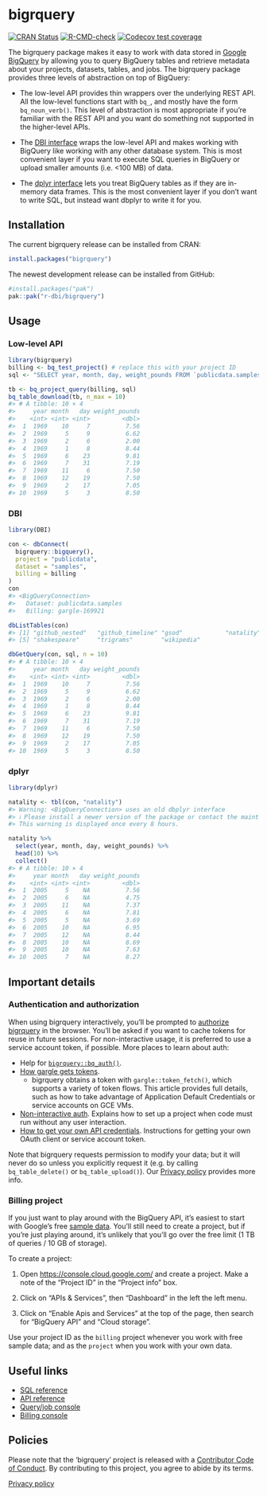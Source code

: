 
<!-- README.md is generated from README.Rmd. Please edit that file -->

# bigrquery

<!-- badges: start -->

[![CRAN
Status](https://www.r-pkg.org/badges/version/bigrquery)](https://cran.r-project.org/package=bigrquery)
[![R-CMD-check](https://github.com/r-dbi/bigrquery/actions/workflows/R-CMD-check.yaml/badge.svg)](https://github.com/r-dbi/bigrquery/actions/workflows/R-CMD-check.yaml)
[![Codecov test
coverage](https://codecov.io/gh/r-dbi/bigrquery/branch/main/graph/badge.svg)](https://app.codecov.io/gh/r-dbi/bigrquery?branch=main)
<!-- badges: end -->

The bigrquery package makes it easy to work with data stored in [Google
BigQuery](https://cloud.google.com/bigquery/docs) by allowing you to
query BigQuery tables and retrieve metadata about your projects,
datasets, tables, and jobs. The bigrquery package provides three levels
of abstraction on top of BigQuery:

- The low-level API provides thin wrappers over the underlying REST API.
  All the low-level functions start with `bq_`, and mostly have the form
  `bq_noun_verb()`. This level of abstraction is most appropriate if
  you’re familiar with the REST API and you want do something not
  supported in the higher-level APIs.

- The [DBI interface](https://www.r-dbi.org) wraps the low-level API and
  makes working with BigQuery like working with any other database
  system. This is most convenient layer if you want to execute SQL
  queries in BigQuery or upload smaller amounts (i.e. \<100 MB) of data.

- The [dplyr interface](https://dbplyr.tidyverse.org/) lets you treat
  BigQuery tables as if they are in-memory data frames. This is the most
  convenient layer if you don’t want to write SQL, but instead want
  dbplyr to write it for you.

## Installation

The current bigrquery release can be installed from CRAN:

``` r
install.packages("bigrquery")
```

The newest development release can be installed from GitHub:

``` r
#install.packages("pak")
pak::pak("r-dbi/bigrquery")
```

## Usage

### Low-level API

``` r
library(bigrquery)
billing <- bq_test_project() # replace this with your project ID 
sql <- "SELECT year, month, day, weight_pounds FROM `publicdata.samples.natality`"

tb <- bq_project_query(billing, sql)
bq_table_download(tb, n_max = 10)
#> # A tibble: 10 × 4
#>     year month   day weight_pounds
#>    <int> <int> <int>         <dbl>
#>  1  1969    10     7          7.56
#>  2  1969     5     9          6.62
#>  3  1969     2     6          2.00
#>  4  1969     1     8          8.44
#>  5  1969     6    23          9.81
#>  6  1969     7    31          7.19
#>  7  1969    11     6          7.50
#>  8  1969    12    19          7.50
#>  9  1969     2    17          7.05
#> 10  1969     5     3          8.50
```

### DBI

``` r
library(DBI)

con <- dbConnect(
  bigrquery::bigquery(),
  project = "publicdata",
  dataset = "samples",
  billing = billing
)
con 
#> <BigQueryConnection>
#>   Dataset: publicdata.samples
#>   Billing: gargle-169921

dbListTables(con)
#> [1] "github_nested"   "github_timeline" "gsod"            "natality"       
#> [5] "shakespeare"     "trigrams"        "wikipedia"

dbGetQuery(con, sql, n = 10)
#> # A tibble: 10 × 4
#>     year month   day weight_pounds
#>    <int> <int> <int>         <dbl>
#>  1  1969    10     7          7.56
#>  2  1969     5     9          6.62
#>  3  1969     2     6          2.00
#>  4  1969     1     8          8.44
#>  5  1969     6    23          9.81
#>  6  1969     7    31          7.19
#>  7  1969    11     6          7.50
#>  8  1969    12    19          7.50
#>  9  1969     2    17          7.05
#> 10  1969     5     3          8.50
```

### dplyr

``` r
library(dplyr)

natality <- tbl(con, "natality")
#> Warning: <BigQueryConnection> uses an old dbplyr interface
#> ℹ Please install a newer version of the package or contact the maintainer
#> This warning is displayed once every 8 hours.

natality %>%
  select(year, month, day, weight_pounds) %>% 
  head(10) %>%
  collect()
#> # A tibble: 10 × 4
#>     year month   day weight_pounds
#>    <int> <int> <int>         <dbl>
#>  1  2005     5    NA          7.56
#>  2  2005     6    NA          4.75
#>  3  2005    11    NA          7.37
#>  4  2005     6    NA          7.81
#>  5  2005     5    NA          3.69
#>  6  2005    10    NA          6.95
#>  7  2005    12    NA          8.44
#>  8  2005    10    NA          8.69
#>  9  2005    10    NA          7.63
#> 10  2005     7    NA          8.27
```

## Important details

### Authentication and authorization

When using bigrquery interactively, you’ll be prompted to [authorize
bigrquery](https://cloud.google.com/bigquery/docs/authorization) in the
browser. You’ll be asked if you want to cache tokens for reuse in future
sessions. For non-interactive usage, it is preferred to use a service
account token, if possible. More places to learn about auth:

- Help for
  [`bigrquery::bq_auth()`](https://bigrquery.r-dbi.org/reference/bq_auth.html).
- [How gargle gets
  tokens](https://gargle.r-lib.org/articles/how-gargle-gets-tokens.html).
  - bigrquery obtains a token with `gargle::token_fetch()`, which
    supports a variety of token flows. This article provides full
    details, such as how to take advantage of Application Default
    Credentials or service accounts on GCE VMs.
- [Non-interactive
  auth](https://gargle.r-lib.org/articles/non-interactive-auth.html).
  Explains how to set up a project when code must run without any user
  interaction.
- [How to get your own API
  credentials](https://gargle.r-lib.org/articles/get-api-credentials.html).
  Instructions for getting your own OAuth client or service account
  token.

Note that bigrquery requests permission to modify your data; but it will
never do so unless you explicitly request it (e.g. by calling
`bq_table_delete()` or `bq_table_upload()`). Our [Privacy
policy](https://www.tidyverse.org/google_privacy_policy) provides more
info.

### Billing project

If you just want to play around with the BigQuery API, it’s easiest to
start with Google’s free [sample
data](https://cloud.google.com/bigquery/public-data). You’ll still need
to create a project, but if you’re just playing around, it’s unlikely
that you’ll go over the free limit (1 TB of queries / 10 GB of storage).

To create a project:

1.  Open <https://console.cloud.google.com/> and create a project. Make
    a note of the “Project ID” in the “Project info” box.

2.  Click on “APIs & Services”, then “Dashboard” in the left the left
    menu.

3.  Click on “Enable Apis and Services” at the top of the page, then
    search for “BigQuery API” and “Cloud storage”.

Use your project ID as the `billing` project whenever you work with free
sample data; and as the `project` when you work with your own data.

## Useful links

- [SQL
  reference](https://cloud.google.com/bigquery/docs/reference/standard-sql/functions-and-operators)
- [API reference](https://cloud.google.com/bigquery/docs/reference/rest)
- [Query/job console](https://console.cloud.google.com/bigquery/)
- [Billing console](https://console.cloud.google.com/)

## Policies

Please note that the ‘bigrquery’ project is released with a [Contributor
Code of Conduct](https://bigrquery.r-dbi.org/CODE_OF_CONDUCT.html). By
contributing to this project, you agree to abide by its terms.

[Privacy policy](https://www.tidyverse.org/google_privacy_policy)
